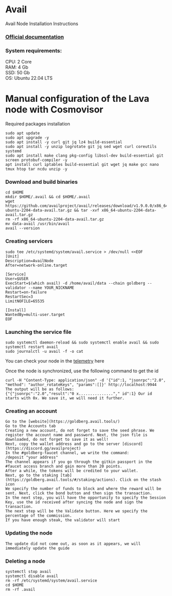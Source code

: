 # Avail
Avail Node Installation Instructions </br>
### [Official documentation](https://docs.availproject.org/category/operate-a-node/)

### System requirements: </br>
CPU: 2 Core </br>
RAM: 4 Gb </br>
SSD: 50 Gb </br>
OS: Ubuntu 22.04 LTS </br>
    
# Manual configuration of the Lava node with Cosmovisor
Required packages installation </br>
```
sudo apt update
sudo apt upgrade -y
sudo apt install -y curl git jq lz4 build-essential
sudo apt install -y unzip logrotate git jq sed wget curl coreutils systemd
sudo apt install make clang pkg-config libssl-dev build-essential git screen protobuf-compiler -y
apt install curl iptables build-essential git wget jq make gcc nano tmux htop tar ncdu unzip -y
```

### Download and build binaries
```
cd $HOME
mkdir $HOME/.avail && cd $HOME/.avail
wget https://github.com/availproject/avail/releases/download/v1.9.0.0/x86_64-ubuntu-2204-data-avail.tar.gz && tar -xvf x86_64-ubuntu-2204-data-avail.tar.gz
rm -rf x86_64-ubuntu-2204-data-avail.tar.gz
mv data-avail /usr/bin/avail
avail --version
```
### Creating servicers
```
sudo tee /etc/systemd/system/avail.service > /dev/null <<EOF
[Unit]
Description=AvailNode
After=network-online.target

[Service]
User=$USER
ExecStart=$(which avail) -d /home/avail/data --chain goldberg --validator --name YOUR_NICKNAME
Restart=on-failure
RestartSec=3
LimitNOFILE=65535

[Install]
WantedBy=multi-user.target
EOF
```

### Launching the service file
```
sudo systemctl daemon-reload && sudo systemctl enable avail && sudo systemctl restart avail
sudo journalctl -u avail -f -o cat
```

You can check your node in the [telemetry](https://telemetry.avail.tools/#list/0x6f09966420b2608d1947ccfb0f2a362450d1fc7fd902c29b67c906eaa965a7ae) here

Once the node is synchronized, use the following command to get the id
```
curl -H "Content-Type: application/json" -d '{"id":1, "jsonrpc":"2.0", "method": "author_rotateKeys", "params":[]}' http://localhost:9944
The output will be as follows:
{"{"jsonrpc":"2.0","result":"0 x..............."," id":1} Our id starts with 0x. We save it, we will need it further.
```

### Creating an account
```
Go to the [website](https://goldberg.avail.tools/)
Go to the Accounts tab
Creating a new account, do not forget to save the seed phrase. We register the account name and password. Next, the json file is downloaded, do not forget to save it as well!
Next, copy the wallet address and go to the server [discord](https://discord.gg/availproject)
In the #goldberg-faucet channel, we write the command:
/deposit "your address"
The channel appears if you go through the gitkin passport in the #faucet access branch and gain more than 20 points.
After a while, the tokens will be credited to your wallet.
Next, go to the staking [tab](https://goldberg.avail.tools/#/staking/actions). Click on the stash icon
We specify the number of funds to block and where the reward will be sent. Next, click the bond button and then sign the transaction.
In the next step, you will have the opportunity to specify the Session Key, use the id received after syncing the node and sign the transaction.
The next step will be the Validate button. Here we specify the percentage of the commission.
If you have enough steak, the validator will start
```

### Updating the node
```
The update did not come out, as soon as it appears, we will immediately update the guide
```

### Deleting a node
```
systemctl stop avail
systemctl disable avail
rm -rf /etc/systemd/system/avail.service
cd $HOME
rm -rf .avail
```
